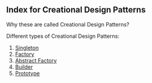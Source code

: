 ## Index for Creational Design Patterns

Why these are called Creational Design Patterns?

Different types of Creational Design Patterns:
1. [Singleton](./singleton.md)
2. [Factory](./factory.md)
3. [Abstract Factory](./abstract_factory.md)
4. [Builder](./builder.md)
5. [Prototype](./prototype.md)
